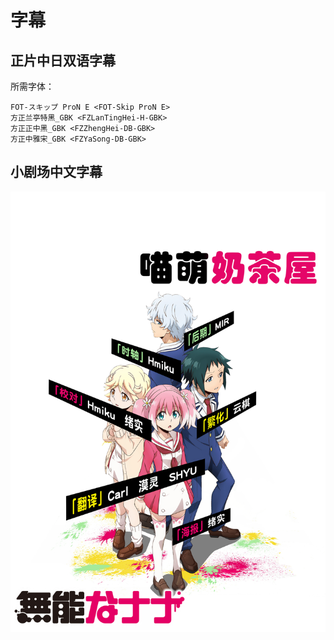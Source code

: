 # 字幕

## 正片中日双语字幕

所需字体：
```
FOT-スキップ ProN E <FOT-Skip ProN E>
方正兰亭特黑_GBK <FZLanTingHei-H-GBK>
方正正中黑_GBK <FZZhengHei-DB-GBK>
方正中雅宋_GBK <FZYaSong-DB-GBK>
```

## 小剧场中文字幕

![](poster.jpg)
